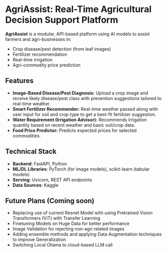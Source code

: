 # AgriAssist: Real-Time Agricultural Decision Support Platform

**AgriAssist** is a modular, API-based platform using AI models to assist farmers and agri-businesses in:
- Crop disease/pest detection (from leaf images)
- Fertilizer recommendation
- Real-time irrigation
- Agri-commodity price prediction

## Features
- **Image-Based Disease/Pest Diagnosis:** Upload a crop image and receive likely disease/pest class with prevention suggestions tailored to real-time weather.
- **Smart Fertilizer Recommender:** Real-time weather passed along with user input for soil and crop type to get a best-fit fertilizer suggestion.
- **Water Requirement (Irrigation Advisor):** Recommends irrigation quantity based on recent weather and basic soil/crop data.
- **Food Price Predictor:** Predicts expected prices for selected commodities.

## Technical Stack
- **Backend**: FastAPI, Python
- **ML/DL Libraries**: PyTorch (for image models), scikit-learn (tabular models)
- **Serving**: Uvicorn, REST API endpoints
- **Data Sources**: Kaggle

## Future Plans (Coming soon)
- Replacing use of current Resnet Model with using Pretrained Vision Transformers (ViT) with Transfer Learning
- Finetuning Models on Huge Data for better performance
- Image Validation for rejecting non-agri related images
- Adding ensemble methods and applying Data Augmentation techniques to improve Generalization
- Switching Local Ollama to cloud-based LLM call
